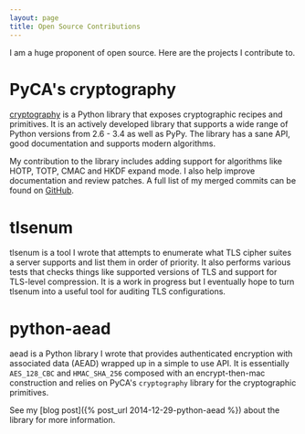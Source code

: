 ```yaml
---
layout: page
title: Open Source Contributions
---
```


I am a huge proponent of open source. Here are the projects I contribute to.

# PyCA's cryptography

[cryptography](https://cryptography.io/en/latest/) is a Python library that
exposes cryptographic recipes and primitives. It is an actively developed
library that supports a wide range of Python versions from 2.6 - 3.4 as well
as PyPy. The library has a sane API, good documentation and supports modern
algorithms.

My contribution to the library includes adding support for algorithms like
HOTP, TOTP, CMAC and HKDF expand mode. I also help improve documentation and
review patches. A full list of my merged commits can be found on
[GitHub](https://github.com/pyca/cryptography/commits?author=Ayrx).

# tlsenum

tlsenum is a tool I wrote that attempts to enumerate what TLS cipher suites a
server supports and list them in order of priority. It also performs various
tests that checks things like supported versions of TLS and support for
TLS-level compression. It is a work in progress but I eventually hope to turn
tlsenum into a useful tool for auditing TLS configurations.

# python-aead

aead is a Python library I wrote that provides authenticated encryption with
associated data (AEAD) wrapped up in a simple to use API. It is essentially
`AES_128_CBC` and `HMAC_SHA_256` composed with an encrypt-then-mac construction
and relies on PyCA's `cryptography` library for the cryptographic primitives.

See my [blog post]({% post_url 2014-12-29-python-aead %}) about the library for
more information.
